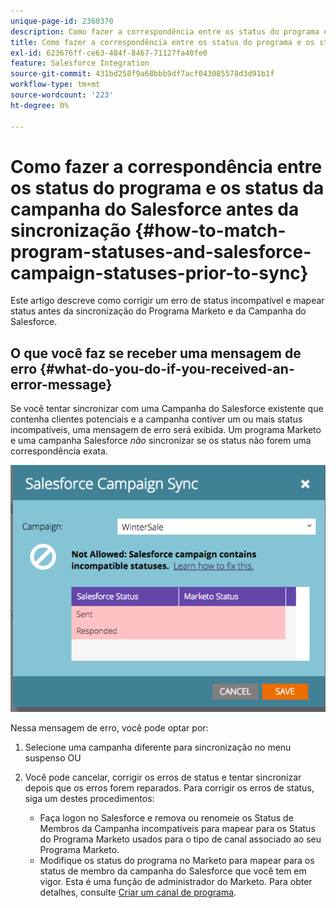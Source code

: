 ```yaml
---
unique-page-id: 2360370
description: Como fazer a correspondência entre os status do programa e os status da campanha do Salesforce antes da sincronização - Documentação do Marketo - Documentação do produto
title: Como fazer a correspondência entre os status do programa e os status da campanha do Salesforce antes da sincronização
exl-id: 623676ff-ce63-484f-8467-71127fa40fe0
feature: Salesforce Integration
source-git-commit: 431bd258f9a68bbb9df7acf043085578d3d91b1f
workflow-type: tm+mt
source-wordcount: '223'
ht-degree: 0%

---
```


# Como fazer a correspondência entre os status do programa e os status da campanha do Salesforce antes da sincronização {#how-to-match-program-statuses-and-salesforce-campaign-statuses-prior-to-sync}

Este artigo descreve como corrigir um erro de status incompatível e mapear status antes da sincronização do Programa Marketo e da Campanha do Salesforce.

## O que você faz se receber uma mensagem de erro {#what-do-you-do-if-you-received-an-error-message}

Se você tentar sincronizar com uma Campanha do Salesforce existente que contenha clientes potenciais e a campanha contiver um ou mais status incompatíveis, uma mensagem de erro será exibida. Um programa Marketo e uma campanha Salesforce *não* sincronizar se os status não forem uma correspondência exata.

![](assets/image2015-7-22-9-3a23-3a29.png)

Nessa mensagem de erro, você pode optar por:

1. Selecione uma campanha diferente para sincronização no menu suspenso OU
1. Você pode cancelar, corrigir os erros de status e tentar sincronizar depois que os erros forem reparados. Para corrigir os erros de status, siga um destes procedimentos:

   * Faça logon no Salesforce e remova ou renomeie os Status de Membros da Campanha incompatíveis para mapear para os Status do Programa Marketo usados para o tipo de canal associado ao seu Programa Marketo.
   * Modifique os status do programa no Marketo para mapear para os status de membro da campanha do Salesforce que você tem em vigor. Esta é uma função de administrador do Marketo. Para obter detalhes, consulte [Criar um canal de programa](/help/marketo/product-docs/administration/tags/create-a-program-channel.md).
